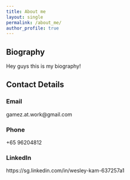 ```yaml
---
title: About me
layout: single
permalink: /about_me/
author_profile: true
---
```

<div class="notice"><h2>Biography</h2>
Hey guys this is my biography!
</div>

<h2>Contact Details</h2>
<h3>Email</h3>
gamez.at.work@gmail.com
<h3>Phone</h3>
+65 96204812
<h3>LinkedIn</h3>
https://sg.linkedin.com/in/wesley-kam-637257a1
